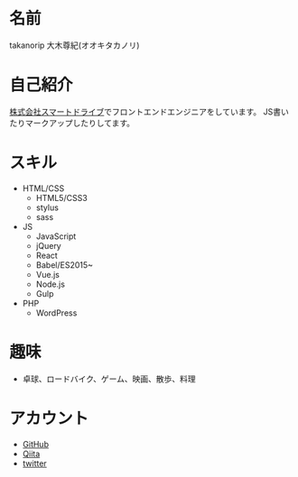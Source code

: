 # 名前
takanorip
大木尊紀(オオキタカノリ)

# 自己紹介
[株式会社スマートドライブ](https://www.smartdrive.co.jp/)でフロントエンドエンジニアをしています。
JS書いたりマークアップしたりしてます。

# スキル
* HTML/CSS
	* HTML5/CSS3
	* stylus
	* sass
* JS
	* JavaScript
	* jQuery
	* React
	* Babel/ES2015~
	* Vue.js
	* Node.js
	* Gulp
* PHP
	* WordPress

# 趣味
* 卓球、ロードバイク、ゲーム、映画、散歩、料理

# アカウント
- [GitHub](https://github.com/takanorip)
- [Qiita](http://qiita.com/takanorip)
- [twitter](https://twitter.com/takanoripe)
